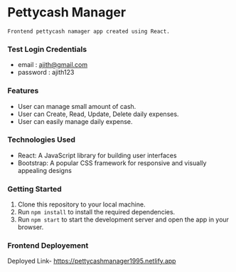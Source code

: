 # Pettycash Manager

    Frontend pettycash namager app created using React.

### Test Login Credentials

-  email : ajith@gmail.com
-  password : ajith123

### Features

- User can manage small amount of cash.
- User can Create, Read, Update, Delete daily expenses.
- User can easily manage daily expense.

### Technologies Used

- React: A JavaScript library for building user interfaces
- Bootstrap: A popular CSS framework for responsive and visually appealing designs

### Getting Started

1. Clone this repository to your local machine.
2. Run `npm install` to install the required dependencies.
3. Run `npm start` to start the development server and open the app in your browser.

### Frontend Deployement

Deployed Link- https://pettycashmanager1995.netlify.app
